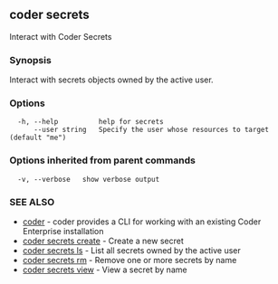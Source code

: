 ## coder secrets

Interact with Coder Secrets

### Synopsis

Interact with secrets objects owned by the active user.

### Options

```
  -h, --help          help for secrets
      --user string   Specify the user whose resources to target (default "me")
```

### Options inherited from parent commands

```
  -v, --verbose   show verbose output
```

### SEE ALSO

* [coder](coder.md)	 - coder provides a CLI for working with an existing Coder Enterprise installation
* [coder secrets create](coder_secrets_create.md)	 - Create a new secret
* [coder secrets ls](coder_secrets_ls.md)	 - List all secrets owned by the active user
* [coder secrets rm](coder_secrets_rm.md)	 - Remove one or more secrets by name
* [coder secrets view](coder_secrets_view.md)	 - View a secret by name

